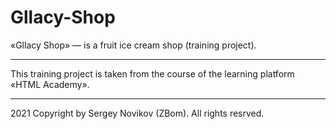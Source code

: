 # Gllacy-Shop
«Gllacy Shop» — is a fruit ice cream shop (training project).
--- ---

This training project is taken from the course of the learning platform «HTML Academy».
___

2021 Copyright by Sergey Novikov (ZBom). All rights resrved.